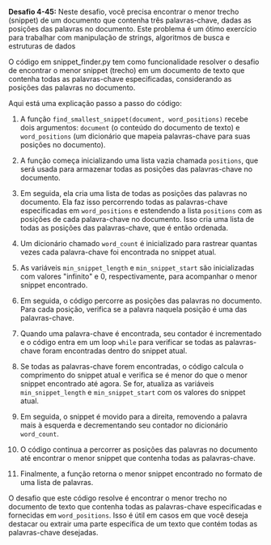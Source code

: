 **Desafio 4-45:** Neste desafio, você precisa encontrar o menor trecho (snippet) de um documento que contenha três palavras-chave, dadas as posições das palavras no documento. Este problema é um ótimo exercício para trabalhar com manipulação de strings, algoritmos de busca e estruturas de dados

O código em snippet_finder.py tem como funcionalidade resolver o desafio de encontrar o menor snippet (trecho) em um documento de texto que contenha todas as palavras-chave especificadas, considerando as posições das palavras no documento.

Aqui está uma explicação passo a passo do código:

1. A função `find_smallest_snippet(document, word_positions)` recebe dois argumentos: `document` (o conteúdo do documento de texto) e `word_positions` (um dicionário que mapeia palavras-chave para suas posições no documento).

2. A função começa inicializando uma lista vazia chamada `positions`, que será usada para armazenar todas as posições das palavras-chave no documento.

3. Em seguida, ela cria uma lista de todas as posições das palavras no documento. Ela faz isso percorrendo todas as palavras-chave especificadas em `word_positions` e estendendo a lista `positions` com as posições de cada palavra-chave no documento. Isso cria uma lista de todas as posições das palavras-chave, que é então ordenada.

4. Um dicionário chamado `word_count` é inicializado para rastrear quantas vezes cada palavra-chave foi encontrada no snippet atual.

5. As variáveis `min_snippet_length` e `min_snippet_start` são inicializadas com valores "infinito" e 0, respectivamente, para acompanhar o menor snippet encontrado.

6. Em seguida, o código percorre as posições das palavras no documento. Para cada posição, verifica se a palavra naquela posição é uma das palavras-chave.

7. Quando uma palavra-chave é encontrada, seu contador é incrementado e o código entra em um loop `while` para verificar se todas as palavras-chave foram encontradas dentro do snippet atual.

8. Se todas as palavras-chave forem encontradas, o código calcula o comprimento do snippet atual e verifica se é menor do que o menor snippet encontrado até agora. Se for, atualiza as variáveis `min_snippet_length` e `min_snippet_start` com os valores do snippet atual.

9. Em seguida, o snippet é movido para a direita, removendo a palavra mais à esquerda e decrementando seu contador no dicionário `word_count`.

10. O código continua a percorrer as posições das palavras no documento até encontrar o menor snippet que contenha todas as palavras-chave.

11. Finalmente, a função retorna o menor snippet encontrado no formato de uma lista de palavras.

O desafio que este código resolve é encontrar o menor trecho no documento de texto que contenha todas as palavras-chave especificadas e fornecidas em `word_positions`. Isso é útil em casos em que você deseja destacar ou extrair uma parte específica de um texto que contém todas as palavras-chave desejadas.